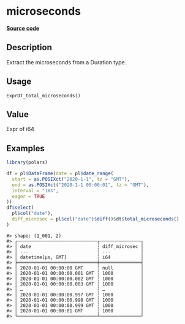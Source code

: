 

# microseconds

[**Source code**](https://github.com/pola-rs/r-polars/tree/f1aede4d7d7f090c98651365a4120a8232503a4d/R/expr__datetime.R#L858)

## Description

Extract the microseconds from a Duration type.

## Usage

<pre><code class='language-R'>ExprDT_total_microseconds()
</code></pre>

## Value

Expr of i64

## Examples

``` r
library(polars)

df = pl$DataFrame(date = pl$date_range(
  start = as.POSIXct("2020-1-1", tz = "GMT"),
  end = as.POSIXct("2020-1-1 00:00:01", tz = "GMT"),
  interval = "1ms",
  eager = TRUE
))
df$select(
  pl$col("date"),
  diff_microsec = pl$col("date")$diff()$dt$total_microseconds()
)
```

    #> shape: (1_001, 2)
    #> ┌─────────────────────────────┬───────────────┐
    #> │ date                        ┆ diff_microsec │
    #> │ ---                         ┆ ---           │
    #> │ datetime[μs, GMT]           ┆ i64           │
    #> ╞═════════════════════════════╪═══════════════╡
    #> │ 2020-01-01 00:00:00 GMT     ┆ null          │
    #> │ 2020-01-01 00:00:00.001 GMT ┆ 1000          │
    #> │ 2020-01-01 00:00:00.002 GMT ┆ 1000          │
    #> │ 2020-01-01 00:00:00.003 GMT ┆ 1000          │
    #> │ …                           ┆ …             │
    #> │ 2020-01-01 00:00:00.997 GMT ┆ 1000          │
    #> │ 2020-01-01 00:00:00.998 GMT ┆ 1000          │
    #> │ 2020-01-01 00:00:00.999 GMT ┆ 1000          │
    #> │ 2020-01-01 00:00:01 GMT     ┆ 1000          │
    #> └─────────────────────────────┴───────────────┘
